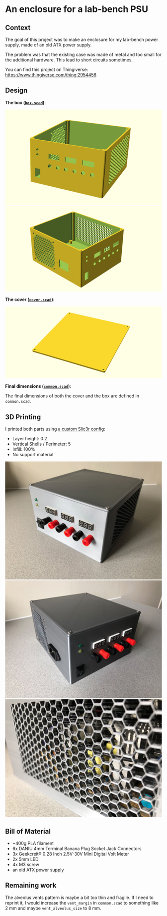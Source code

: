 # An enclosure for a lab-bench PSU

## Context

The goal of this project was to make an enclosure for my lab-bench power supply, made of an old ATX power supply.

The problem was that the existing case was made of metal and too small for the additional hardware. This lead to short circuits sometimes.

You can find this project on Thingiverse: https://www.thingiverse.com/thing:2954456

## Design

__The box ([`box.scad`](box.scad))__:

![Box Design #1](doc/box1.png)
![Box Design #2](doc/box2.png)

__The cover ([`cover.scad`](cover.scad))__:

![Cover Design](doc/cover.png)

__Final dimensions ([`common.scad`](common.scad))__:

The final dimensions of both the cover and the box are
defined in `common.scad`.

## 3D Printing

I printed both parts using [a custom Slic3r config](slic3r-config.ini):

- Layer height: 0.2
- Vertical Shells / Perimeter: 5
- Infill: 100%
- No support material

![3D Print #1](doc/printed1.jpg)
![3D Print #2](doc/printed2.jpg)
![3D Print #3](doc/printed3.jpg)

## Bill of Material

- ~400g PLA filament
- 6x DANIU 4mm Terminal Banana Plug Socket Jack Connectors
- 3x Geekcreit® 0.28 Inch 2.5V-30V Mini Digital Volt Meter
- 2x 5mm LED
- 4x M3 screw
- an old ATX power supply

## Remaining work

The alveolus vents pattern is maybe a bit too thin and fragile.
If I need to reprint it, I would increase the `vent_margin` in `common.scad`
to something like 2 mm and maybe `vent_alveolus_size` to 8 mm.
